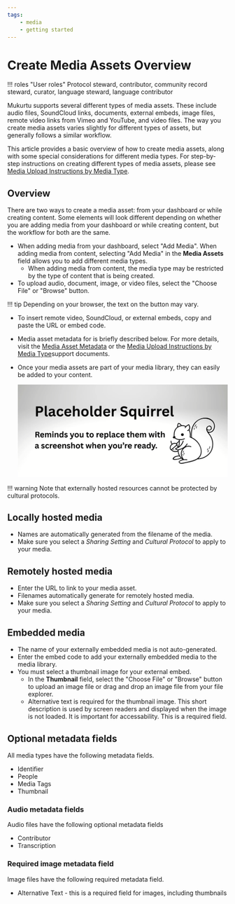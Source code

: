 ```yaml
---
tags:
    - media
    - getting started
---
```


# Create Media Assets Overview

!!! roles "User roles"
	Protocol steward, contributor, community record steward, curator, language steward, language contributor 

Mukurtu supports several different types of media assets. These include audio files, SoundCloud links, documents, external embeds, image files, remote video links from Vimeo and YouTube, and video files. The way you create media assets varies slightly for different types of assets, but generally follows a similar workflow. 

This article provides a basic overview of how to create media assets, along with some special considerations for different media types. For step-by-step instructions on creating different types of media assets, please see [Media Upload Instructions by Media Type](ByTypeMediaUpload.md).

## Overview 

There are two ways to create a media asset: from your dashboard or while creating content. Some elements will look different depending on whether you are adding media from your dashboard or while creating content, but the workflow for both are the same.

- When adding media from your dashboard, select "Add Media". When adding media from content, selecting "Add Media" in the **Media Assets** field allows you to add different media types. 
	- When adding media from content, the media type may be restricted by the type of content that is being created.
- To upload audio, document, image, or video files, select the "Choose File" or "Browse" button. 

!!! tip
	Depending on your browser, the text on the button may vary.

- To insert remote video, SoundCloud, or external embeds, copy and paste the URL or embed code.
- Media asset metadata for is briefly described below. For more details, visit the [Media Asset Metadata](MediaAssetMetadata.md) or the [Media Upload Instructions by Media Type](ByTypeMediaUpload.md)support documents.
- Once your media assets are part of your media library, they can easily be added to your content.

	![Screenshot of media library.](../_embeds/placeholderscreenshot.png)

!!! warning 
	Note that externally hosted resources cannot be protected by cultural protocols. 

## Locally hosted media

- Names are automatically generated from the filename of the media. 
- Make sure you select a *Sharing Setting* and *Cultural Protocol* to apply to your media. 

## Remotely hosted media 

- Enter the URL to link to your media asset.  
- Filenames automatically generate for remotely hosted media.
- Make sure you select a *Sharing Setting* and *Cultural Protocol* to apply to your media. 

## Embedded media

- The name of your externally embedded media is not auto-generated.
- Enter the embed code to add your externally embedded media to the media library.
- You must select a thumbnail image for your external embed.
	- In the **Thumbnail** field, select the "Choose File" or "Browse" button to upload an image file or drag and drop an image file from your file explorer.
	- Alternative text is required for the thumbnail image. This short description is used by screen readers and displayed when the image is not loaded. It is important for accessability. This is a required field.
	
## Optional metadata fields 

All media types have the following metadata fields.

- Identifier 
- People 
- Media Tags 
- Thumbnail

### Audio metadata fields 

Audio files have the following optional metadata fields

- Contributor 
- Transcription 

### Required image metadata field

Image files have the following required metadata field.

- Alternative Text - this is a required field for images, including thumbnails